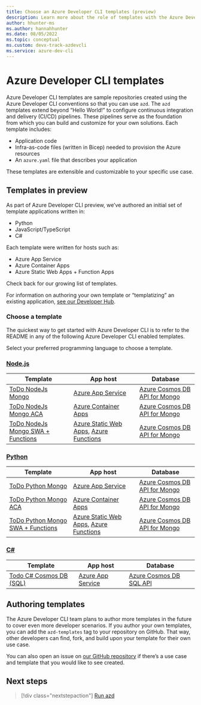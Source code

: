 ```yaml
---
title: Choose an Azure Developer CLI templates (preview)
description: Learn more about the role of templates with the Azure Developer CLI (azd).
author: hhunter-ms
ms.author: hannahhunter
ms.date: 08/05/2022
ms.topic: conceptual
ms.custom: devx-track-azdevcli
ms.service: azure-dev-cli
---
```


# Azure Developer CLI templates

Azure Developer CLI templates are sample repositories created using the Azure Developer CLI conventions so that you can use `azd`. The `azd` templates extend beyond “Hello World!” to configure continuous integration and delivery (CI/CD) pipelines. These pipelines serve as the foundation from which you can build and customize for your own solutions. Each template includes:

- Application code
- Infra-as-code files (written in Bicep) needed to provision the Azure resources
- An `azure.yaml` file that describes your application

These templates are extensible and customizable to your specific use case.

## Templates in preview

As part of Azure Developer CLI preview, we’ve authored an initial set of template applications written in:

- Python
- JavaScript/TypeScript
- C#

Each template were written for hosts such as:

- Azure App Service
- Azure Container Apps
- Azure Static Web Apps + Function Apps

Check back for our growing list of templates.

For information on authoring your own template or “templatizing” an existing application, [see our Developer Hub](https://aka.ms/azure-dev/devhub).

### Choose a template

The quickest way to get started with Azure Developer CLI is to refer to the README in any of the following Azure Developer CLI enabled templates. 

Select your preferred programming language to choose a template.

### [Node.js](#tab/nodejs)

| Template | App host | Database |
| -------- | -------- | -------- |
| [ToDo NodeJs Mongo](https://github.com/azure-samples/todo-nodejs-mongo) | [Azure App Service](/azure/app-service/) | [Azure Cosmos DB API for Mongo](/azure/cosmos-db/mongodb/mongodb-introduction) |  
| [ToDo NodeJs Mongo ACA](https://github.com/azure-samples/todo-nodejs-mongo-aca) | [Azure Container Apps](/azure/container-apps/overview) | [Azure Cosmos DB API for Mongo](/azure/cosmos-db/mongodb/mongodb-introduction) |
| [ToDo NodeJs Mongo SWA + Functions](https://github.com/azure-samples/todo-nodejs-mongo-swa-func) | [Azure Static Web Apps](/azure/static-web-apps/), [Azure Functions](/azure/azure-functions/) | [Azure Cosmos DB API for Mongo](/azure/cosmos-db/mongodb/mongodb-introduction) |

### [Python](#tab/python)

| Template | App host  | Database |
| -------- | --------- | -------- |
| [ToDo Python Mongo](https://github.com/azure-samples/todo-python-mongo) | [Azure App Service](/azure/app-service/) | [Azure Cosmos DB API for Mongo](/azure/cosmos-db/mongodb/mongodb-introduction)  |  
| [ToDo Python Mongo ACA](https://github.com/azure-samples/todo-python-mongo-aca) | [Azure Container Apps](/azure/container-apps/overview) |  [Azure Cosmos DB API for Mongo](/azure/cosmos-db/mongodb/mongodb-introduction) |  
| [ToDo Python Mongo SWA + Functions](https://github.com/azure-samples/todo-python-mongo-swa-func) | [Azure Static Web Apps](/azure/static-web-apps/), [Azure Functions](/azure/azure-functions/) |  [Azure Cosmos DB API for Mongo](/azure/cosmos-db/mongodb/mongodb-introduction)|

### [C#](#tab/csharp)

| Template | App host  | Database |
| -------- | --------- | -------- |
| [Todo C# Cosmos DB (SQL)](https://github.com/Azure-Samples/todo-csharp-cosmos-sql) | [Azure App Service](/azure/app-service/) | [Azure Cosmos DB SQL API](/learn/modules/intro-to-azure-cosmos-db-core-api/) |

## Authoring templates

The Azure Developer CLI team plans to author more templates in the future to cover even more developer scenarios. If you author your own templates, you can add the `azd-templates` tag to your repository on GitHub. That way, other developers can find, fork, and build upon your template for their own use case. 

You can also open an issue on [our GitHub repository](https://github.com/Azure/azure-dev) if there’s a use case and template that you would like to see created.

## Next steps

> [!div class="nextstepaction"]
> [Run azd](./run-azd.md)

